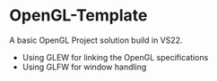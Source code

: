 # OpenGL-Template
A basic OpenGL Project solution build in VS22.
* Using GLEW for linking the OpenGL specifications
* Using GLFW for window handling

